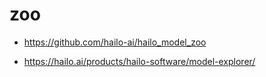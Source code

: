 # zoo

* https://github.com/hailo-ai/hailo_model_zoo

* https://hailo.ai/products/hailo-software/model-explorer/